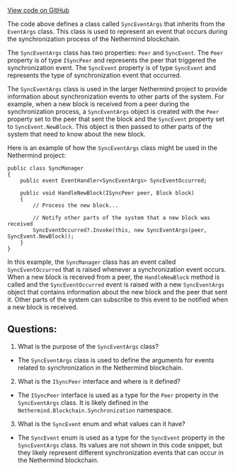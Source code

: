 [View code on GitHub](https://github.com/NethermindEth/nethermind/src/Nethermind/Nethermind.Synchronization/SyncEventArgs.cs)

The code above defines a class called `SyncEventArgs` that inherits from the `EventArgs` class. This class is used to represent an event that occurs during the synchronization process of the Nethermind blockchain. 

The `SyncEventArgs` class has two properties: `Peer` and `SyncEvent`. The `Peer` property is of type `ISyncPeer` and represents the peer that triggered the synchronization event. The `SyncEvent` property is of type `SyncEvent` and represents the type of synchronization event that occurred. 

The `SyncEventArgs` class is used in the larger Nethermind project to provide information about synchronization events to other parts of the system. For example, when a new block is received from a peer during the synchronization process, a `SyncEventArgs` object is created with the `Peer` property set to the peer that sent the block and the `SyncEvent` property set to `SyncEvent.NewBlock`. This object is then passed to other parts of the system that need to know about the new block. 

Here is an example of how the `SyncEventArgs` class might be used in the Nethermind project:

```
public class SyncManager
{
    public event EventHandler<SyncEventArgs> SyncEventOccurred;

    public void HandleNewBlock(ISyncPeer peer, Block block)
    {
        // Process the new block...

        // Notify other parts of the system that a new block was received
        SyncEventOccurred?.Invoke(this, new SyncEventArgs(peer, SyncEvent.NewBlock));
    }
}
```

In this example, the `SyncManager` class has an event called `SyncEventOccurred` that is raised whenever a synchronization event occurs. When a new block is received from a peer, the `HandleNewBlock` method is called and the `SyncEventOccurred` event is raised with a new `SyncEventArgs` object that contains information about the new block and the peer that sent it. Other parts of the system can subscribe to this event to be notified when a new block is received.
## Questions: 
 1. What is the purpose of the `SyncEventArgs` class?
- The `SyncEventArgs` class is used to define the arguments for events related to synchronization in the Nethermind blockchain.

2. What is the `ISyncPeer` interface and where is it defined?
- The `ISyncPeer` interface is used as a type for the `Peer` property in the `SyncEventArgs` class. It is likely defined in the `Nethermind.Blockchain.Synchronization` namespace.

3. What is the `SyncEvent` enum and what values can it have?
- The `SyncEvent` enum is used as a type for the `SyncEvent` property in the `SyncEventArgs` class. Its values are not shown in this code snippet, but they likely represent different synchronization events that can occur in the Nethermind blockchain.